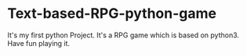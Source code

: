 # Text-based-RPG-python-game
It's my first python Project. It's a RPG game which is based on python3. Have fun playing it.
